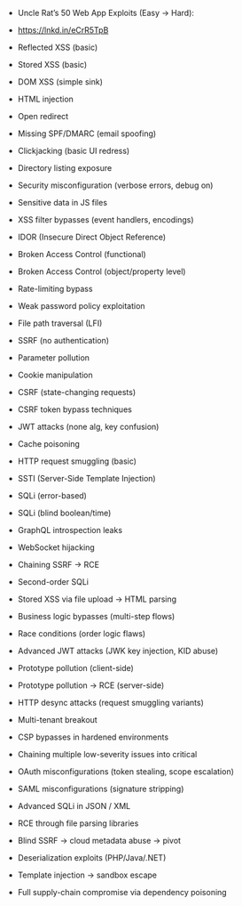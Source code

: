 - Uncle Rat’s 50 Web App Exploits (Easy → Hard):
- https://lnkd.in/eCrR5TpB

- Reflected XSS (basic)
- Stored XSS (basic)
- DOM XSS (simple sink)
- HTML injection
- Open redirect
- Missing SPF/DMARC (email spoofing)
- Clickjacking (basic UI redress)
- Directory listing exposure
- Security misconfiguration (verbose errors, debug on)
- Sensitive data in JS files
- XSS filter bypasses (event handlers, encodings)
- IDOR (Insecure Direct Object Reference)
- Broken Access Control (functional)
- Broken Access Control (object/property level)
- Rate-limiting bypass
- Weak password policy exploitation
- File path traversal (LFI)
- SSRF (no authentication)
- Parameter pollution
- Cookie manipulation
- CSRF (state-changing requests)
- CSRF token bypass techniques
- JWT attacks (none alg, key confusion)
- Cache poisoning
- HTTP request smuggling (basic)
- SSTI (Server-Side Template Injection)
- SQLi (error-based)
- SQLi (blind boolean/time)
- GraphQL introspection leaks
- WebSocket hijacking
- Chaining SSRF → RCE
- Second-order SQLi
- Stored XSS via file upload → HTML parsing
- Business logic bypasses (multi-step flows)
- Race conditions (order logic flaws)
- Advanced JWT attacks (JWK key injection, KID abuse)
- Prototype pollution (client-side)
- Prototype pollution → RCE (server-side)
- HTTP desync attacks (request smuggling variants)
- Multi-tenant breakout
- CSP bypasses in hardened environments
- Chaining multiple low-severity issues into critical
- OAuth misconfigurations (token stealing, scope escalation)
- SAML misconfigurations (signature stripping)
- Advanced SQLi in JSON / XML
- RCE through file parsing libraries
- Blind SSRF → cloud metadata abuse → pivot
- Deserialization exploits (PHP/Java/.NET)
- Template injection → sandbox escape
- Full supply-chain compromise via dependency poisoning